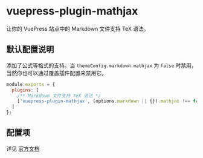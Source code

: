 # vuepress-plugin-mathjax <MyBadge text="新增" />

让你的 VuePress 站点中的 Markdown 文件支持 TeX 语法。

## 默认配置说明

添加了公式等格式的支持。当 `themeConfig.markdown.mathjax` 为 `false` 时禁用，当然你也可以通过覆盖插件配置来禁用它。

```js
module.exports = {
  plugins: [
    /** Markdown 文件支持 TeX 语法 */
    ['vuepress-plugin-mathjax', (options.markdown || {}).mathjax !== false]
  ]
};
```

## 配置项

详见 [官方文档](https://vuepress.github.io/zh/plugins/mathjax/#配置项)
